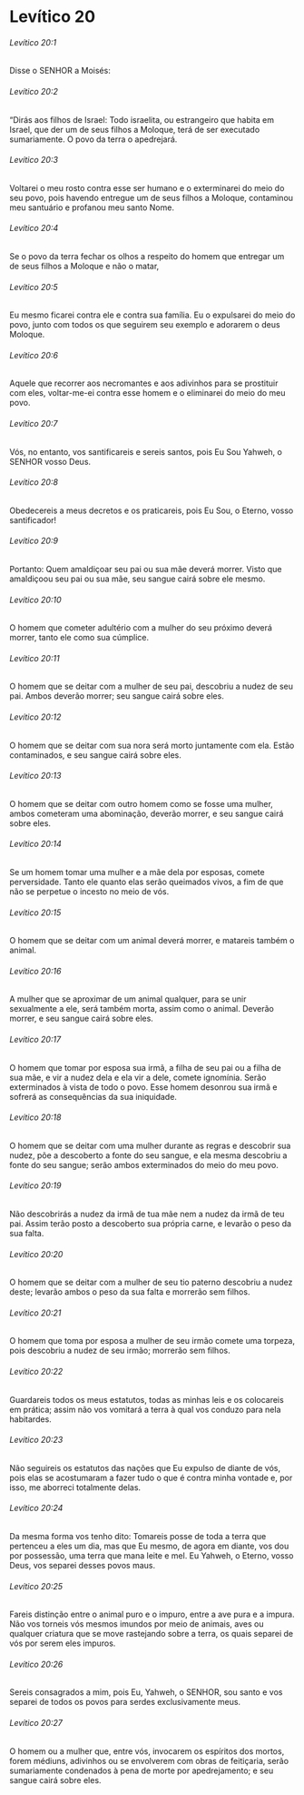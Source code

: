 # Levítico 20

###### Levítico 20:1

Disse o SENHOR a Moisés:

###### Levítico 20:2

“Dirás aos filhos de Israel: Todo israelita, ou estrangeiro que habita em Israel, que der um de seus filhos a Moloque, terá de ser executado sumariamente. O povo da terra o apedrejará.

###### Levítico 20:3

Voltarei o meu rosto contra esse ser humano e o exterminarei do meio do seu povo, pois havendo entregue um de seus filhos a Moloque, contaminou meu santuário e profanou meu santo Nome.

###### Levítico 20:4

Se o povo da terra fechar os olhos a respeito do homem que entregar um de seus filhos a Moloque e não o matar,

###### Levítico 20:5

Eu mesmo ficarei contra ele e contra sua família. Eu o expulsarei do meio do povo, junto com todos os que seguirem seu exemplo e adorarem o deus Moloque.

###### Levítico 20:6

Aquele que recorrer aos necromantes e aos adivinhos para se prostituir com eles, voltar-me-ei contra esse homem e o eliminarei do meio do meu povo.

###### Levítico 20:7

Vós, no entanto, vos santificareis e sereis santos, pois Eu Sou Yahweh, o SENHOR vosso Deus.

###### Levítico 20:8

Obedecereis a meus decretos e os praticareis, pois Eu Sou, o Eterno, vosso santificador!

###### Levítico 20:9

Portanto: Quem amaldiçoar seu pai ou sua mãe deverá morrer. Visto que amaldiçoou seu pai ou sua mãe, seu sangue cairá sobre ele mesmo.

###### Levítico 20:10

O homem que cometer adultério com a mulher do seu próximo deverá morrer, tanto ele como sua cúmplice.

###### Levítico 20:11

O homem que se deitar com a mulher de seu pai, descobriu a nudez de seu pai. Ambos deverão morrer; seu sangue cairá sobre eles.

###### Levítico 20:12

O homem que se deitar com sua nora será morto juntamente com ela. Estão contaminados, e seu sangue cairá sobre eles.

###### Levítico 20:13

O homem que se deitar com outro homem como se fosse uma mulher, ambos cometeram uma abominação, deverão morrer, e seu sangue cairá sobre eles.

###### Levítico 20:14

Se um homem tomar uma mulher e a mãe dela por esposas, comete perversidade. Tanto ele quanto elas serão queimados vivos, a fim de que não se perpetue o incesto no meio de vós.

###### Levítico 20:15

O homem que se deitar com um animal deverá morrer, e matareis também o animal.

###### Levítico 20:16

A mulher que se aproximar de um animal qualquer, para se unir sexualmente a ele, será também morta, assim como o animal. Deverão morrer, e seu sangue cairá sobre eles.

###### Levítico 20:17

O homem que tomar por esposa sua irmã, a filha de seu pai ou a filha de sua mãe, e vir a nudez dela e ela vir a dele, comete ignomínia. Serão exterminados à vista de todo o povo. Esse homem desonrou sua irmã e sofrerá as consequências da sua iniquidade.

###### Levítico 20:18

O homem que se deitar com uma mulher durante as regras e descobrir sua nudez, põe a descoberto a fonte do seu sangue, e ela mesma descobriu a fonte do seu sangue; serão ambos exterminados do meio do meu povo.

###### Levítico 20:19

Não descobrirás a nudez da irmã de tua mãe nem a nudez da irmã de teu pai. Assim terão posto a descoberto sua própria carne, e levarão o peso da sua falta.

###### Levítico 20:20

O homem que se deitar com a mulher de seu tio paterno descobriu a nudez deste; levarão ambos o peso da sua falta e morrerão sem filhos.

###### Levítico 20:21

O homem que toma por esposa a mulher de seu irmão comete uma torpeza, pois descobriu a nudez de seu irmão; morrerão sem filhos.

###### Levítico 20:22

Guardareis todos os meus estatutos, todas as minhas leis e os colocareis em prática; assim não vos vomitará a terra à qual vos conduzo para nela habitardes.

###### Levítico 20:23

Não seguireis os estatutos das nações que Eu expulso de diante de vós, pois elas se acostumaram a fazer tudo o que é contra minha vontade e, por isso, me aborreci totalmente delas.

###### Levítico 20:24

Da mesma forma vos tenho dito: Tomareis posse de toda a terra que pertenceu a eles um dia, mas que Eu mesmo, de agora em diante, vos dou por possessão, uma terra que mana leite e mel. Eu Yahweh, o Eterno, vosso Deus, vos separei desses povos maus.

###### Levítico 20:25

Fareis distinção entre o animal puro e o impuro, entre a ave pura e a impura. Não vos torneis vós mesmos imundos por meio de animais, aves ou qualquer criatura que se move rastejando sobre a terra, os quais separei de vós por serem eles impuros.

###### Levítico 20:26

Sereis consagrados a mim, pois Eu, Yahweh, o SENHOR, sou santo e vos separei de todos os povos para serdes exclusivamente meus.

###### Levítico 20:27

O homem ou a mulher que, entre vós, invocarem os espíritos dos mortos, forem médiuns, adivinhos ou se envolverem com obras de feitiçaria, serão sumariamente condenados à pena de morte por apedrejamento; e seu sangue cairá sobre eles.

